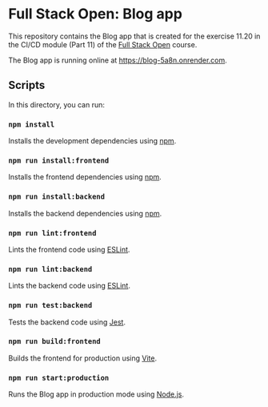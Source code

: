 # Full Stack Open: Blog app

This repository contains the Blog app that is created for the exercise 11.20 in the CI/CD module (Part 11) of the [Full Stack Open](https://fullstackopen.com/en/) course.

The Blog app is running online at <https://blog-5a8n.onrender.com>.


## Scripts

In this directory, you can run:

### `npm install`

Installs the development dependencies using [npm](https://www.npmjs.com/).

### `npm run install:frontend`

Installs the frontend dependencies using [npm](https://www.npmjs.com/).

### `npm run install:backend`

Installs the backend dependencies using [npm](https://www.npmjs.com/).

### `npm run lint:frontend`

Lints the frontend code using [ESLint](https://eslint.org/).

### `npm run lint:backend`

Lints the backend code using [ESLint](https://eslint.org/).

### `npm run test:backend`

Tests the backend code using [Jest](https://jestjs.io/).

### `npm run build:frontend`

Builds the frontend for production using [Vite](https://vitejs.dev/).

### `npm run start:production`

Runs the Blog app in production mode using [Node.js](https://nodejs.org/).
